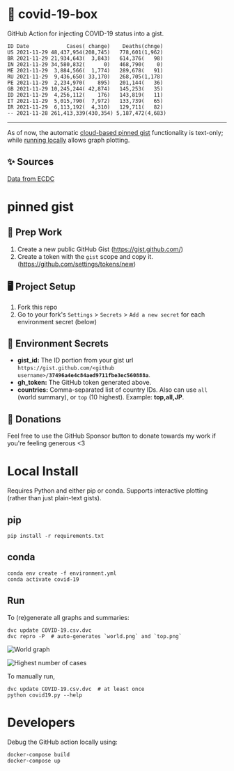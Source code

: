 # 🏥 covid-19-box

GitHub Action for injecting COVID-19 status into a gist.

```
ID Date            Cases( change)    Deaths(chnge)
US 2021-11-29 48,437,954(208,745)   778,601(1,962)
BR 2021-11-29 21,934,643(  3,843)   614,376(   98)
IN 2021-11-29 34,580,832(      0)   468,790(    0)
ME 2021-11-29  3,884,566(  1,774)   289,678(   91)
RU 2021-11-29  9,436,650( 33,170)   268,705(1,178)
PE 2021-11-29  2,234,970(    895)   201,144(   36)
GB 2021-11-29 10,245,244( 42,874)   145,253(   35)
ID 2021-11-29  4,256,112(    176)   143,819(   11)
IT 2021-11-29  5,015,790(  7,972)   133,739(   65)
IR 2021-11-29  6,113,192(  4,310)   129,711(   82)
-- 2021-11-28 261,413,339(430,354) 5,187,472(4,683)
```

---

As of now, the automatic [cloud-based pinned gist](#pinned-gist) functionality is text-only;
while [running locally](#local-install) allows graph plotting.

## ✨ Sources

[Data from ECDC](https://www.ecdc.europa.eu/en/publications-data/download-todays-data-geographic-distribution-covid-19-cases-worldwide)

# pinned gist

## 🎒 Prep Work
1. Create a new public GitHub Gist (https://gist.github.com/)
1. Create a token with the `gist` scope and copy it. (https://github.com/settings/tokens/new)

## 🖥 Project Setup
1. Fork this repo
1. Go to your fork's `Settings` > `Secrets` > `Add a new secret` for each environment secret (below)

## 🤫 Environment Secrets
- **gist_id:** The ID portion from your gist url `https://gist.github.com/<github username>/`**`37496a4e4c84aed9711fbe3ec560888a`**.
- **gh_token:** The GitHub token generated above.
- **countries:** Comma-separated list of country IDs. Also can use `all` (world summary), or `top` (10 highest). Example: **top,all,JP**.

## 💸 Donations

Feel free to use the GitHub Sponsor button to donate towards my work if you're feeling generous <3

# Local Install

Requires Python and either pip or conda. Supports interactive plotting (rather than just plain-text gists).

## pip

```
pip install -r requirements.txt
```

## conda

```
conda env create -f environment.yml
conda activate covid-19
```

## Run

To (re)generate all graphs and summaries:

```
dvc update COVID-19.csv.dvc
dvc repro -P  # auto-generates `world.png` and `top.png`
```

![World graph](world.png)

![Highest number of cases](top.png)

To manually run,

```
dvc update COVID-19.csv.dvc  # at least once
python covid19.py --help
```

# Developers

Debug the GitHub action locally using:

```
docker-compose build
docker-compose up
```
